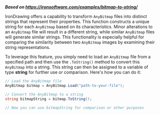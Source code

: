 ***Based on <https://ironsoftware.com/examples/bitmap-to-string/>***

IronDrawing offers a capability to transform `AnyBitmap` files into distinct strings that represent their properties. This function constructs a unique string for each `AnyBitmap` based on its characteristics. Minor alterations to an `AnyBitmap` file will result in a different string, while similar `AnyBitmap` files will generate similar strings. This functionality is especially helpful for comparing the similarity between two `AnyBitmap` images by examining their string representations.

To leverage this feature, you simply need to load an `AnyBitmap` file from a specified path and then use the `.ToString()` method to convert this `AnyBitmap` into a string. This string can then be assigned to a variable of type **string** for further use or comparison. Here's how you can do it:
```csharp
// Load the AnyBitmap file
AnyBitmap bitmap = AnyBitmap.Load("path-to-your-file");

// Convert the AnyBitmap to a string
string bitmapString = bitmap.ToString();

// Now you can use bitmapString for comparison or other purposes
```